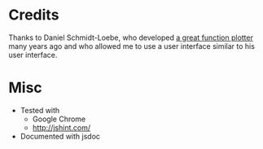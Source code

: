 Credits
=======
Thanks to Daniel Schmidt-Loebe, who developed [a great function plotter](http://www.mathe-fa.de/en)
many years ago and who allowed me to use a user interface similar
to his user interface.

Misc
====
* Tested with
  * Google Chrome
  * http://jshint.com/
* Documented with jsdoc
